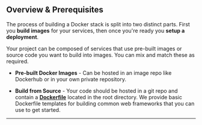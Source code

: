 


## Overview & Prerequisites

The process of building a Docker stack is split into two distinct parts. First you **build images** for your services, then once you're ready you  **setup a deployment**.

Your project can be composed of services that use pre-built images or source code you want to build into images. You can mix and match these as required.



* **Pre-built Docker Images** - Can be hosted in an image repo like Dockerhub or in your own private repository.

* **Build from Source** - Your code should be hosted in a git repo and contain a [**Dockerfile**](https://www.digitalocean.com/community/tutorials/docker-explained-using-dockerfiles-to-automate-building-of-images) located in the root directory. We provide basic Dockerfile templates for building common web frameworks that you can use to get started.

* * *

